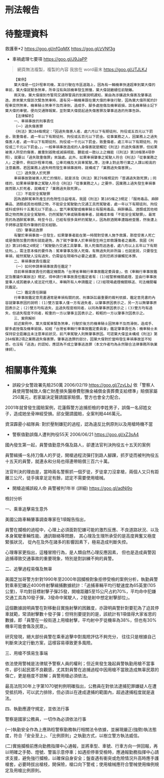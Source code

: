 # 刑法報告

# 待整理資料
救護車*2
https://goo.gl/nfGqMX
https://goo.gl/zVNf3g

* 車禍處理七要項
https://goo.gl/J9JaPP

> 網頁無法複製，複製的內容 我放在 word最末
https://goo.gl/JTJLKJ
```
    【案例】
    葉大偉是一位計程車司機，某日行駛在市區道路上，因為有一輛機車快速超車到葉大偉的車前，葉大偉就緊急煞車，所幸沒有與該機車發生擦撞，葉大偉就繼續往前駛離。
    兩天後，葉大偉接到市警局交通隊警員的到案說明通知，案由為涉嫌過失傷害及肇事逃逸，原來葉大偉該次緊急煞車時，還有另一輛機車跟在葉大偉的車後行駛，因為葉大偉所駕的計程車突然煞車，機車騎士煞車不及而滑倒，造成手、腳多處挫傷及機車毀損，該名機車騎士記下葉大偉的車號，便向交通隊報案，並對葉大偉提起過失傷害罪及肇事逃逸的刑事告訴。
    【法律解析】
    一、車禍事故的刑事責任
    （一）過失傷害罪
    《刑法》第284條規定：「因過失傷害人者，處六月以下有期徒刑、拘役或五百元以下罰金，致重傷者，處一年以下有期徒刑、拘役或五百元以下罰金。從事業務之人，因業務上之過失傷害人者，處一年以下有期徒刑、拘役或一千元以下罰金，致重傷者，處三年以下有期徒刑、拘役或二千元以下罰金。」，一般車禍事故造成的人身傷害就是觸犯《刑法》的過失傷害罪，但如果被害人所受的傷害，嚴重到毀敗或減損視能、聽能或一肢以上之機能（《刑法》第10條第4項參照），就要以「過失致重傷罪」來論處。此外，如果車禍肇事之駕駛人符合《刑法》「從事業務之人」之要件，例如計程車司機、公車司機及大貨車駕駛…等，法律上對此等行業之人課以較高的注意義務，若因業務上過失時而發生車禍事故時，就構成了「業務過失傷害罪」。
    （二）過失致人於死罪
    車禍事故致被害人死亡的情形，就是涉及《刑法》第276條規定的「普通過失致死罪」；同樣的，如果車禍肇事之駕駛人符合《刑法》「從事業務之人」之要件，因業務上過失發生車禍事故而致人於死者，就構成了「業務過失致死罪」。
    （三）不能安全駕駛罪
    因為酒醉駕車所產生的危險性日益增高，我國《刑法》第185條之3規定：「服用毒品、麻醉藥品、酒類或其他相類之物，不能安全駕駛動力交通工具而駕駛者，處一年以下有期徒刑、拘役或科或併科十五萬元以下罰金。」，當汽車駕駛或機車騎士有服用毒品、麻醉藥品、酒類或其他相類之物而無法安全駕駛時，仍然駕駛汽車或騎乘機車者，就構成本條「不能安全駕駛罪」，最常見的為酒醉駕車罪。時至今日，已經有很多貪杯的駕駛人，因為飲酒開車遭臨檢查獲，然後遭上手銬移送警局作筆錄的惡劣經驗。
    （四）肇事逃逸罪
    有鑒於車禍事故一旦發生，如果肇事者能在第一時間對受害人施予救護，那麼受害人死亡或是傷勢加重的情形就能避免，為了賦予肇事人於車禍發生時立即救護傷者之義務，我國《刑法》第185條之4規定：「駕駛動力交通工具肇事，致人死傷而逃逸者，處六月以上五年以下有期徒刑。」，需注意本條的要件為：駕車肇事及致人死傷，有無過失則非所論；也就是說，只要發生車禍，縱然駕駛人沒有過失，仍需留在現場作必要之處置，否則恐將涉嫌觸犯本罪。
    二、車禍事故責任鑑定
    （一）如何申請車禍事故責任鑑定？
    目前車禍事故責任的鑑定機關為「台灣省車輛行車事故鑑定委員會」，依《車輛行車事故鑑定及覆議作業辦法》規定，得申請行車事故責任鑑定者有：(1)經警察機關處理，並由行車事故當事人或其繼承人或法定代理人、車輛所有人申請鑑定；(2)經現場處理機關移送、司法機關囑託鑑定。
    （二）鑑定責任歸屬
    行車事故鑑定意見書通常是車禍有關的民、刑事訴訟最重要的裁判依據，鑑定意見書的內容就肇事原因的說明：(1)雙方當事人僅一方有過失者，以肇事原因表示之，另一方以無肇事原因表示之；(2)雙方均有過失，且過失程度相同者，以同為肇事原因表示之；(3)雙方均有過失，但過失程度不同者，較重的一方以肇事主因表示之，較輕的一方以肇事次因表示之。
    三、案例解析
    前述案例中，葉大偉駕車緊急煞車，行駛於後方的機車騎士因煞車不及而滑倒，造成手、腳多處挫傷及機車毀損，如經「台灣省車輛行車事故鑑定委員會」鑑定肇事責任為：機車騎士未保持安全距離且未注意車前狀況，前汽車駕駛人則無肇事原因。可認葉大偉並未構成《刑法》第284條第2項之業務過失傷害罪。肇事逃逸罪的部分，因葉大偉對於當時發生車禍事故並不知悉，也沒有「逃逸」的認知，應認為不成立肇事逃逸罪（本文作者均為永然聯合法律事務所執業律師）。
```

# 相關事件蒐集
* 誤殺少女警政署先賠250萬  2006/02/19
https://goo.gl/7zvLbJ
依「警察人員使用警械致人傷亡財產損失醫療費慰撫金補償金喪葬費支給標準」賠償家屬250萬元，若家屬決定聲請國家賠償，警方也會全力配合。 

2001年就曾發生國賠案例，花蓮縣警方追捕拒檢的李姓男子，誤傷一名邱姓女子，造成她坐骨神經受損。邱女聲請國賠，全案判賠446萬元。

資深霹靂小組隊員: 對於壓制嫌犯的過程，認為違反比例原則以及用槍時機不當

* 警察值勤誤傷人遭判拘役55天 2006/06/21
https://goo.gl/xZ3sA4

國內發生第一起，員警值勤意外傷及路人，卻遭法官判決拘役五十五天的案例

員警緝捕一名持刀傷人的歹徒，開槍過程流彈打到路人腳踝，抓歹徒而被判拘役五十五天的員警，就連永和分局也得連帶賠償三百六十萬。

法官判決的理由是，當時兩名警察抓一個歹徒，歹徒拿刀沒拿槍，兩個人又只有距離三公尺，徒手擒拿足足有餘，認定不需要使用槍械。

* 開槍追捕誤殺人命 員警被判1年半  (詳細)
https://goo.gl/adNj9o

檢討分析

一、乘車追擊易生意外

美國公路車輛肇事調查專家在1項報告指出，

員警在攔檢的過程中，心理上必須面對犯嫌可能的激烈反應、不良道路狀況、以及本身駕駛車輛性能、通訊聯絡等問題，
其心理及生理所承受的是高度興奮又極度緊張狀況，
從內在及外在諸多的影響因素下，極易造成判斷失控。

心理專家更指出，這種冒險行為，是人類自然心理反應因素，
但也是造成員警因追捕導致交通事故的重要現象，特別是對訓練不夠的員警。


二、追擊過程易傷及無辜

美國芝加哥警方針對1990年至2000年因攔檢對象拒停受檢的案例分析，執勤員警對乘車犯嫌近4000件射擊緝捕數據統計：「追捕車輛平均行駛速度為65英里(105公里)，平均對目標射擊子彈25發，開槍距離5至15公尺占約70%，平均命中犯嫌交通工具為10發子彈，3發命中駕駛人，2發是射中想定射擊部位」。

這個數據說明員警在對移動目實施射擊的困難度，亦證明員警針對要犯為了迫其停車就範，常須射擊數十發子彈；但特別要提到的是，該統計有1項值得大家省思的數據，即「員警在一般街道上用槍射擊，平均射中歹徒機率為38%，但也有30%機率可能會傷及民眾」。

研究發現，絕大部份員警在乘車追擊中對風險評估不夠充分，
往往只是根據自己判斷來決定行動方案，這樣容易導致更多風險。


三、用槍不慎易生事端

依法使用警械是法律賦予警察人員的權利；但近來發生幾起員警執勤用槍不當事件，卻引起民眾不良觀感，尤其對員警在追捕過程中因用槍不當致造成無辜民眾的傷亡，更是極度不諒解；員警用槍必須依法。

最高法院30年上字第1070號判例明確指出，公務員在對依法逮捕犯罪嫌疑人在遭受抵抗時，可以武力排除，但必須以在達成逮捕的範圍內，超過逮捕程度就是違法。


四、執勤應遵守規定，並依法行事

警察是國家公務員，一切作為必須依法行事

(一)執勤安全作為上應熟稔警察勤務執行相關法令依據，並展現嚴正(強勢)執法態度，符合「安全至上」、「比例原則」之執勤方式，以樹立警方執法威信。

(二)實施攔檢前應向勤務指揮中心通報，並將車型、車號、行車方向一併回報，再以明確之手勢、燈號、警笛示意停車；如遇拒停車受檢時，應通報勤務指揮中心請求支援，避免強行攔檢，以確保自身安全；盤查遇有衝突或危險情況升高時應手護槍套，必要時拔出槍枝，開保險，槍口向下警戒；使用槍械應符合警械使用條例規定及用槍比例原則。